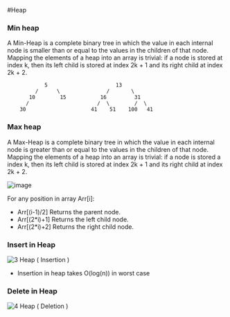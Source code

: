 #Heap

### Min heap

A Min-Heap is a complete binary tree in which the value in each internal node is smaller than or equal to the values in the children of that node. 
Mapping the elements of a heap into an array is trivial: if a node is stored at index k, then its left child is stored at index 2k + 1 and its right child at index 2k + 2.

```
            5                      13
         /      \               /       \  
       10        15           16         31 
      /                      /  \        /  \
    30                     41    51    100   41
```

### Max heap
A Max-Heap is a complete binary tree in which the value in each internal node is greater than or equal to the values in the children of that node.
Mapping the elements of a heap into an array is trivial: if a node is stored a index k, then its left child is stored at index 2k + 1 and its right child at index 2k + 2.

![image](https://user-images.githubusercontent.com/63506466/150747552-035dc07c-bfe0-46dc-b1f0-5cb924de7d92.png)

For any position in array Arr[i]:
* Arr[(i-1)/2] Returns the parent node.
* Arr[(2*i)+1] Returns the left child node.
* Arr[(2*i)+2] Returns the right child node.

### Insert in Heap
![3  Heap ( Insertion )](https://user-images.githubusercontent.com/63506466/150747665-3fdca91a-dca4-48bb-afd7-7cb9cfd9848d.jpg)

* Insertion in heap takes O(log(n)) in worst case

### Delete in Heap
![4  Heap ( Deletion )](https://user-images.githubusercontent.com/63506466/150749758-3c98ec70-c2b9-44f5-9f1e-a09e0e68a9d9.jpg)

